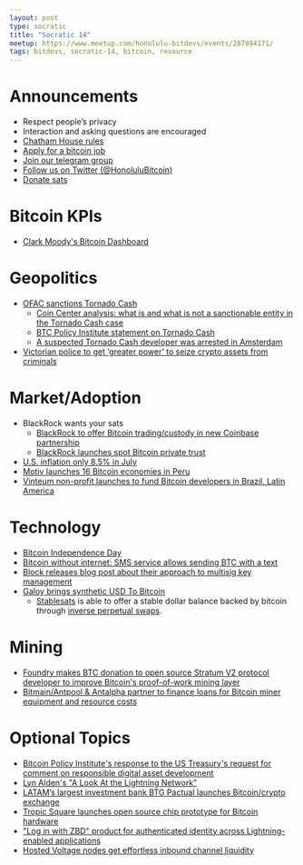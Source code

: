 ```yaml
---
layout: post
type: socratic
title: "Socratic 14"
meetup: https://www.meetup.com/honolulu-bitdevs/events/287894171/
tags: bitdevs, socratic-14, bitcoin, resource
---
```


# Announcements

- Respect people’s privacy
- Interaction and asking questions are encouraged
- [Chatham House rules](https://www.chathamhouse.org/about-us/chatham-house-rule)
- [Apply for a bitcoin job](https://bitcoinerjobs.com/)
- [Join our telegram group](https://t.me/+Uh9gbHO9EHFkZWJh)
- [Follow us on Twitter (@HonoluluBitcoin)](https://twitter.com/HonoluluBitcoin)
- [Donate sats](https://checkout.opennode.com/p/5dea6b7a-d33c-4fda-b54c-98f092814c7d)

# Bitcoin KPIs

- [Clark Moody's Bitcoin Dashboard](https://bitcoin.clarkmoody.com/dashboard/)

# Geopolitics

- [OFAC sanctions Tornado Cash](https://www.coincenter.org/u-s-treasury-sanction-of-privacy-tools-places-sweeping-restrictions-on-all-americans/)
	- [Coin Center analysis: what is and what is not a sanctionable entity in the Tornado Cash case](https://www.coincenter.org/analysis-what-is-and-what-is-not-a-sanctionable-entity-in-the-tornado-cash-case/)
	- [BTC Policy Institute statement on Tornado Cash](https://www.btcpolicy.org/articles/criminal-code)
	- [A suspected Tornado Cash developer was arrested in Amsterdam](https://www.fiod.nl/arrest-of-suspected-developer-of-tornado-cash/)
- [Victorian police to get ‘greater power’ to seize crypto assets from criminals](https://cointelegraph.com/news/victorian-police-to-get-greater-power-to-seize-crypto-assets-from-criminals)

# Market/Adoption

- BlackRock wants your sats
	- [BlackRock to offer Bitcoin trading/custody in new Coinbase partnership](https://bitcoinmagazine.com/markets/blackrock-to-offer-bitcoin-in-coinbase-partnership)
	- [BlackRock launches spot Bitcoin private trust](https://bitcoinmagazine.com/markets/blackrock-launches-spot-bitcoin-private-trust)
- [U.S. inflation only 8.5% in July](https://bitcoinmagazine.com/markets/u-s-inflation-slowed-to-8-5-in-july-bitcoin-jumps)
- [Motiv launches 16 Bitcoin economies in Peru](https://bitcoinmagazine.com/business/motiv-launches-16-bitcoin-economies-in-peru)
- [Vinteum non-profit launches to fund Bitcoin developers in Brazil, Latin America](https://bitcoinmagazine.com/business/vinteum-to-fund-bitcoin-developers-in-brazil)

# Technology

- [Bitcoin Independence Day](https://bitcoinmagazine.com/culture/luke-dashjr-segwit-bitcoin-independence-day)
- [Bitcoin without internet: SMS service allows sending BTC with a text](https://cointelegraph.com/news/bitcoin-without-internet-sms-service-allows-sending-btc-with-a-text)
- [Block releases blog post about their approach to multisig key management](https://wallet.build/losing-your-keys-without-losing-your-coins/)
- [Galoy brings synthetic USD To Bitcoin](https://bitcoinmagazine.com/technical/galoy-brings-us-dollars-to-bitcoin)
	- [Stablesats](https://stablesats.com/) is able to offer a stable dollar balance backed by bitcoin through [inverse perpetual swaps](https://www.bitmex.com/app/inversePerpetualsGuide).

# Mining

- [Foundry makes BTC donation to open source Stratum V2 protocol developer to improve Bitcoin's proof-of-work mining layer](https://www.prnewswire.com/news-releases/foundry-makes-btc-donation-to-open-source-stratum-v2-protocol-developer-to-improve-bitcoins-proof-of-work-mining-layer-301598747.html)
- [Bitmain/Antpool & Antalpha partner to finance loans for Bitcoin miner equipment and resource costs](https://bitcoinmagazine.com/business/bitmain-antpool-antalpha-offer-bitcoin-mining-industry-lifeline)

# Optional Topics

- [Bitcoin Policy Institute's response to the US Treasury's request for comment on responsible digital asset development](https://uploads-ssl.webflow.com/627aa615676bdd1d47ec97d4/62f1737c38e3e4ea452021b9_Bitcoin%20Policy%20Institute%20-%20US%20Department%20of%20Treasury%20RFC.pdf)
- [Lyn Alden's "A Look At the Lightning Network"](https://www.swanbitcoin.com/a-look-at-the-lightning-network/)
- [LATAM’s largest investment bank BTG Pactual launches Bitcoin/crypto exchange](https://bitcoinmagazine.com/business/btg-pactual-launches-bitcoin-crypto-exchange-in-brazil)
- [Tropic Square launches open source chip prototype for Bitcoin hardware](https://bitcoinmagazine.com/business/tropic-square-launches-open-source-chip-prototype-for-bitcoin-hardware)
- ["Log in with ZBD" product for authenticated identity across Lightning-enabled applications](https://blog.zebedee.io/introducing-log-in-with-zbd/)
- [Hosted Voltage nodes get effortless inbound channel liquidity](https://voltage.cloud/blog/feature-updates/effortless-inbound-channel-opening-for-voltage-nodes/)
